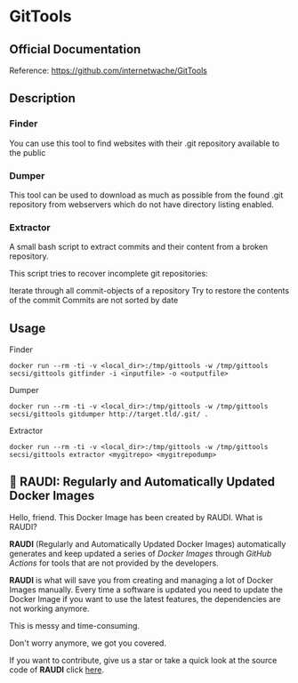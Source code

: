 
# GitTools

## Official Documentation
Reference: https://github.com/internetwache/GitTools

## Description
### Finder
You can use this tool to find websites with their .git repository available to the public

### Dumper
This tool can be used to download as much as possible from the found .git repository from webservers which do not have directory listing enabled.

### Extractor
A small bash script to extract commits and their content from a broken repository.

This script tries to recover incomplete git repositories:

Iterate through all commit-objects of a repository
Try to restore the contents of the commit
Commits are not sorted by date

## Usage

Finder
```
docker run --rm -ti -v <local_dir>:/tmp/gittools -w /tmp/gittools secsi/gittools gitfinder -i <inputfile> -o <outputfile>
```

Dumper
```
docker run --rm -ti -v <local_dir>:/tmp/gittools -w /tmp/gittools secsi/gittools gitdumper http://target.tld/.git/ .
```

Extractor
```
docker run --rm -ti -v <local_dir>:/tmp/gittools -w /tmp/gittools secsi/gittools extractor <mygitrepo> <mygitrepodump>
```

## 🐳 RAUDI: Regularly and Automatically Updated Docker Images

Hello, friend. This Docker Image has been created by RAUDI. What is RAUDI?

**RAUDI** (Regularly and Automatically Updated Docker Images) automatically generates and keep updated a series of *Docker Images* through *GitHub Actions* for tools that are not provided by the developers.

**RAUDI** is what will save you from creating and managing a lot of Docker Images manually. Every time a software is updated you need to update the Docker Image if you want to use the latest features, the dependencies are not working anymore. 

This is messy and time-consuming. 

Don't worry anymore, we got you covered.

If you want to contribute, give us a star or take a quick look at the source code of **RAUDI** click [here](https://github.com/cybersecsi/RAUDI).